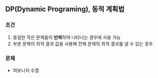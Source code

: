 ## DP(Dynamic Programing), 동적 계획법
### 조건
1. 동일한 작은 문제들이 **반복**하여 나타나는 경우에 사용 가능
2. 부분 문제의 최적 결과 값을 사용해 전체 문제의 최적 결과를 낼 수 있는 경우

### 문제
- 피보나치 수열

